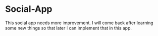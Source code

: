 # Social-App
This social app needs more improvement.
I will come back after learning some new things so that later I can implement that in this app.